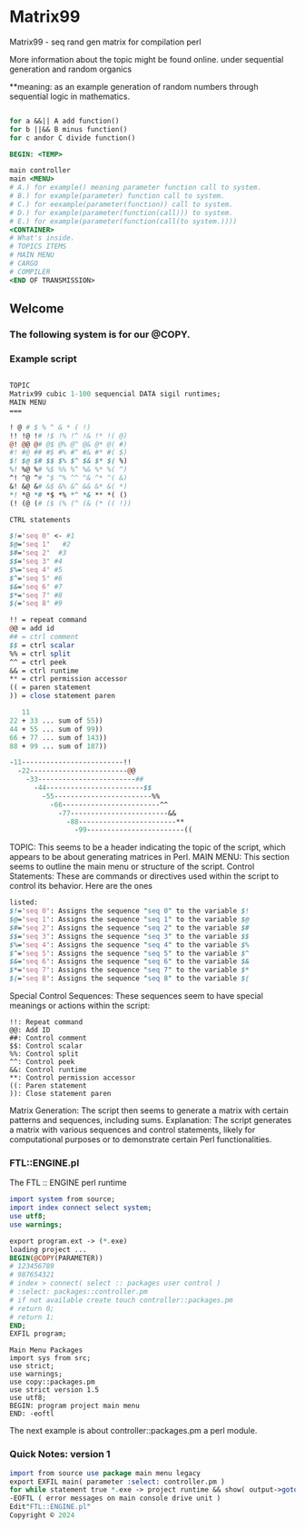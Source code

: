 # Matrix99
Matrix99 - seq rand gen matrix for compilation perl

More information about the topic might be found online.
under sequential generation and random organics

**meaning: as an example generation of random numbers through sequential logic in mathematics.
```perl

for a &&|| A add function()
for b ||&& B minus function()
for c andor C divide function()

BEGIN: <TEMP>

main controller
main <MENU>
# A.) for example() meaning parameter function call to system.
# B.) for example(parameter) function call to system.
# C.) for eexample(parameter(function)) call to system.
# D.) for example(parameter(function(call))) to system.
# E.) for example(parameter(function(call(to system.))))
<CONTAINER>
# What's inside.
# TOPICS ITEMS
# MAIN MENU
# CARGO
# COMPILER
<END OF TRANSMISSION>


```

## Welcome 

### The following system is for our @COPY.
### Example script
```perl

TOPIC
Matrix99 cubic 1-100 sequencial DATA sigil runtimes;
MAIN MENU
===

! @ # $ % ^ & * ( !)
!! !@ !# !$ !% !^ !& !* !( @)
@! @@ @# @$ @% @^ @& @* @( #)
#! #@ ## #$ #% #^ #& #* #( $)
$! $@ $# $$ $% $^ $& $* $( %)
%! %@ %# %$ %% %^ %& %* %( ^)
^! ^@ ^# ^$ ^% ^^ ^& ^* ^( &)
&! &@ &# &$ &% &^ && &* &( *)
*! *@ *# *$ *% *^ *& ** *( ()
(! (@ (# ($ (% (^ (& (* (( !))

CTRL statements

$!='seq 0' <- #1
$@='seq 1'   #2
$#='seq 2'  #3
$$='seq 3' #4
$%='seq 4' #5
$^='seq 5' #6
$&='seq 6' #7  
$*='seq 7' #8 
$(='seq 8' #9

!! = repeat command
@@ = add id
## = ctrl comment
$$ = ctrl scalar 
%% = ctrl split
^^ = ctrl peek
&& = ctrl runtime
** = ctrl permission accessor 
(( = paren statement
)) = close statement paren

   11
22 + 33 ... sum of 55))
44 + 55 ... sum of 99))
66 + 77 ... sum of 143))
88 + 99 ... sum of 187))

-11-------------------------!!
  -22------------------------@@
    -33------------------------##
      -44------------------------$$
        -55------------------------%%
          -66------------------------^^
            -77------------------------&&
              -88------------------------**
                -99------------------------((


```
TOPIC: This seems to be a header indicating the topic of the script, which appears to be about generating matrices in Perl.
MAIN MENU: This section seems to outline the main menu or structure of the script.
Control Statements: These are commands or directives used within the script to control its behavior. Here are the ones 

```perl
listed:
$!='seq 0': Assigns the sequence "seq 0" to the variable $!
$@='seq 1': Assigns the sequence "seq 1" to the variable $@
$#='seq 2': Assigns the sequence "seq 2" to the variable $#
$$='seq 3': Assigns the sequence "seq 3" to the variable $$
$%='seq 4': Assigns the sequence "seq 4" to the variable $%
$^='seq 5': Assigns the sequence "seq 5" to the variable $^
$&='seq 6': Assigns the sequence "seq 6" to the variable $&
$*='seq 7': Assigns the sequence "seq 7" to the variable $*
$(='seq 8': Assigns the sequence "seq 8" to the variable $(
```
Special Control Sequences: These sequences seem to have special meanings or actions within the script:
```
!!: Repeat command
@@: Add ID
##: Control comment
$$: Control scalar
%%: Control split
^^: Control peek
&&: Control runtime
**: Control permission accessor
((: Paren statement
)): Close statement paren
```

Matrix Generation: The script then seems to generate a matrix with certain patterns and sequences, including sums.
Explanation: The script generates a matrix with various sequences and control statements, likely for computational purposes or to demonstrate certain Perl functionalities.

### FTL::ENGINE.pl

The FTL :: ENGINE perl runtime

```perl
import system from source;
import index connect select system;
use utf8;
use warnings;

export program.ext -> (*.exe)
loading project ...
BEGIN(@COPY(PARAMETER))
# 123456789
# 987654321
# index > connect( select :: packages user control )
# :select: packages::controller.pm
# if not available create touch controller::packages.pm
# return 0;
# return 1;
END;
EXFIL program;
```
```
Main Menu Packages
import sys from src;
use strict;
use warnings;
use copy::packages.pm
use strict version 1.5
use utf8;
BEGIN: program project main menu
END: -eoftl
```

The next example is about controller::packages.pm a perl module.

### Quick Notes: version 1

```perl
import from source use package main menu legacy
export EXFIL main( parameter :select: controller.pm )
for while statement true *.exe -> project runtime && show( output->goto main menu legacy screen ) || use !exit
-EOFTL ( error messages on main console drive unit )
Edit"FTL::ENGINE.pl"
Copyright © 2024
```
